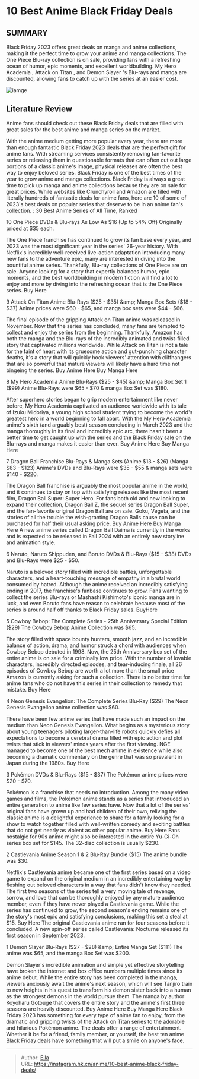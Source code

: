 # 10 Best Anime Black Friday Deals


## SUMMARY 


 Black Friday 2023 offers great deals on manga and anime collections, making it the perfect time to grow your anime and manga collections. 
 The 
One Piece
 Blu-ray collection is on sale, providing fans with a refreshing ocean of humor, epic moments, and excellent worldbuilding. 
My Hero Academia
,
 Attack on Titan
, and 
Demon Slayer
&#39;s Blu-rays and manga are discounted, allowing fans to catch up with the series at an easier cost. 

![iamge](https://static1.srcdn.com/wordpress/wp-content/uploads/2023/10/longest-anime.jpg)

## Literature Review

Anime fans should check out these Black Friday deals that are filled with great sales for the best anime and manga series on the market.




With the anime medium getting more popular every year, there are more than enough fantastic Black Friday 2023 deals that are the perfect gift for anime fans. With streaming services consistently removing fan-favorite series or releasing them in questionable formats that can often cut out large portions of a classic anime&#39;s image, physical releases are often the best way to enjoy beloved series. Black Friday is one of the best times of the year to grow anime and manga collections.
Black Friday is always a great time to pick up manga and anime collections because they are on sale for great prices. While websites like Crunchyroll and Amazon are filled with literally hundreds of fantastic deals for anime fans, here are 10 of some of 2023&#39;s best deals on popular series that deserve to be in an anime fan&#39;s collection.
 : 30 Best Anime Series of All Time, Ranked









 








 10  One Piece DVDs &amp; Blu-rays As Low As $16 (Up to 54% Off) 
Originally priced at $35 each.


 







The One Piece franchise has continued to grow its fan base every year, and 2023 was the most significant year in the series&#39; 26-year history. With Netflix&#39;s incredibly well-received live-action adaptation introducing many new fans to the adventure epic, many are interested in diving into the bountiful anime series. Thankfully, Blu-ray collections of One Piece are on sale. Anyone looking for a story that expertly balances humor, epic moments, and the best worldbuilding in modern fiction will find a lot to enjoy and more by diving into the refreshing ocean that is the One Piece series.
Buy Here





 9  Attack On Titan Anime Blu-Rays ($25 - $35) &amp; Manga Box Sets ($18 - $37) 
Anime prices were $60 - $65, and manga box sets were $44 - $66.


 







The final episode of the gripping Attack on Titan anime was released in November. Now that the series has concluded, many fans are tempted to collect and enjoy the series from the beginning. Thankfully, Amazon has both the manga and the Blu-rays of the incredibly animated and twist-filled story that captivated millions worldwide. While Attack on Titan is not a tale for the faint of heart with its gruesome action and gut-punching character deaths, it&#39;s a story that will quickly hook viewers&#39; attention with cliffhangers that are so powerful that mature viewers will likely have a hard time not bingeing the series.
Buy Anime Here
Buy Manga Here





 8  My Hero Academia Anime Blu-Rays ($25 - $45) &amp; Manga Box Set 1 ($99) 
Anime Blu-Rays were $65 - $70 &amp; manga Box Set was $180.


 







After superhero stories began to grip modern entertainment like never before, My Hero Academia captivated an audience worldwide with its tale of Izuku Midoriya, a young high school student trying to become the world&#39;s greatest hero in a world beginning to fall apart. With the My Hero Academia anime&#39;s sixth (and arguably best) season concluding in March 2023 and the manga thoroughly in its final and incredibly epic arc, there hasn&#39;t been a better time to get caught up with the series and the Black Friday sale on the Blu-rays and manga makes it easier than ever.
Buy Anime Here
Buy Manga Here





 7  Dragon Ball Franchise Blu-Rays &amp; Manga Sets (Anime $13 - $26) (Manga $83 - $123) 
Anime&#39;s DVDs and Blu-Rays were $35 - $55 &amp; manga sets were $140 - $220.


 







The Dragon Ball franchise is arguably the most popular anime in the world, and it continues to stay on top with satisfying releases like the most recent film, Dragon Ball Super: Super Hero. For fans both old and new looking to expand their collection, Dragon Ball Z, the sequel series Dragon Ball Super, and the fan-favorite original Dragon Ball are on sale. Goku, Vegeta, and the stories of all the trouble the wish-granting Dragon Balls cause can be purchased for half their usual asking price.
Buy Anime Here
Buy Manga Here
A new anime series called Dragon Ball Daima is currently in the works and is expected to be released in Fall 2024 with an entirely new storyline and animation style. 






 6  Naruto, Naruto Shippuden, and Boruto DVDs &amp; Blu-Rays ($15 - $38) 
DVDs and Blu-Rays were $25 - $50.


 







Naruto is a beloved story filled with incredible battles, unforgettable characters, and a heart-touching message of empathy in a brutal world consumed by hatred. Although the anime received an incredibly satisfying ending in 2017, the franchise&#39;s fanbase continues to grow. Fans wanting to collect the series Blu-rays or Mashashi Kishimoto&#39;s iconic manga are in luck, and even Boruto fans have reason to celebrate because most of the series is around half off thanks to Black Friday sales.
BuyHere





 5  Cowboy Bebop: The Complete Series - 25th Anniversary Special Edition ($29) 
The Cowboy Bebop Anime Collection was $65.


 







The story filled with space bounty hunters, smooth jazz, and an incredible balance of action, drama, and humor struck a chord with audiences when Cowboy Bebop debuted in 1998. Now, the 25th Anniversary box set of the entire anime is on sale for a criminally low price. With the number of lovable characters, incredibly directed episodes, and tear-inducing finale, all 26 episodes of Cowboy Bebop are worth a lot more than the small price Amazon is currently asking for such a collection. There is no better time for anime fans who do not have this series in their collection to remedy that mistake.
Buy Here





 4  Neon Genesis Evangelion: The Complete Series Blu-Ray ($29) 
The Neon Genesis Evangelion anime collection was $60.


 







There have been few anime series that have made such an impact on the medium than Neon Genesis Evangelion. What begins as a mysterious story about young teenagers piloting larger-than-life robots quickly defies all expectations to become a cerebral drama filled with epic action and plot twists that stick in viewers&#39; minds years after the first viewing. NGE managed to become one of the best mech anime in existence while also becoming a dramatic commentary on the genre that was so prevalent in Japan during the 1980s.
Buy Here





 3  Pokémon DVDs &amp; Blu-Rays ($15 - $37) 
The Pokémon anime prices were $20 - $70.


 







Pokémon is a franchise that needs no introduction. Among the many video games and films, the Pokémon anime stands as a series that introduced an entire generation to anime like few series have. Now that a lot of the series&#39; original fans have grown up and had children of their own, reliving the classic anime is a delightful experience to share for a family looking for a show to watch together filled with well-written comedy and exciting battles that do not get nearly as violent as other popular anime.
Buy Here
Fans nostalgic for 90s anime might also be interested in the entire Yu-Gi-Oh series box set for $145. The 32-disc collection is usually $230. 






 2  Castlevania Anime Season 1 &amp; 2 Blu-Ray Bundle ($15) 
The anime bundle was $30.


 







Netflix&#39;s Castlevania anime became one of the first series based on a video game to expand on the original medium in an incredibly entertaining way by fleshing out beloved characters in a way that fans didn&#39;t know they needed. The first two seasons of the series tell a very moving tale of revenge, sorrow, and love that can be thoroughly enjoyed by any mature audience member, even if they have never played a Castlevania game. While the series has continued to grow, the second season&#39;s ending remains one of the story&#39;s most epic and satisfying conclusions, making this set a steal at $15.
Buy Here
The original Castlevania anime ran for four seasons before it concluded. A new spin-off series called Castlevania: Nocturne released its first season in September 2023. 






 1  Demon Slayer Blu-Rays ($27 - $28) &amp; Entire Manga Set ($111) 
The anime was $65, and the manga Box Set was $200.


 







Demon Slayer&#39;s incredible animation and simple yet effective storytelling have broken the internet and box office numbers multiple times since its anime debut. While the entire story has been completed in the manga, viewers anxiously await the anime&#39;s next season, which will see Tanjiro train to new heights in his quest to transform his demon sister back into a human as the strongest demons in the world pursue them. The manga by author Koyoharu Gotouge that covers the entire story and the anime&#39;s first three seasons are heavily discounted.
Buy Anime Here
Buy Manga Here
Black Friday 2023 has something for every type of anime fan to enjoy, from the dramatic and gripping twists of the Attack on Titan series to the adorable and hilarious Pokémon anime. The deals offer a range of entertainment. Whether it be for a friend, family member, or yourself, the best ten anime Black Friday deals have something that will put a smile on anyone&#39;s face.

---

> Author: [Ella](https://instagram.hk.cn/)  
> URL: https://instagram.hk.cn/anime/10-best-anime-black-friday-deals/  

